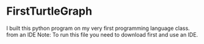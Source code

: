 # FirstTurtleGraph
I built this python program on my very first programming language class.
from an IDE
Note: To run this file you need to download first and use an IDE.

